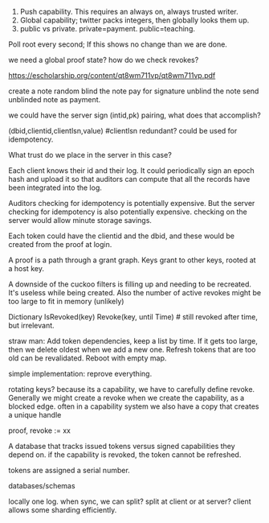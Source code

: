 
1. Push capability. This requires an always on, always trusted writer.
2. Global capability; twitter packs integers, then globally looks them up.
3. public vs private. private=payment. public=teaching.


Poll root every second; If this shows no change than we are done.

we need a global proof state? how do we check revokes?

https://escholarship.org/content/qt8wm711vp/qt8wm711vp.pdf

create a note random
blind the note
pay for signature
unblind the note
send unblinded note as payment.


we could have the server sign (intid,pk) pairing, what does that accomplish?

(dbid,clientid,clientlsn,value)  #clientlsn redundant? could be used for idempotency.

What trust do we place in the server in this case?

Each client knows their id and their log. It could periodically sign an epoch hash and upload it so that auditors can compute that all the records have been integrated into the log.

Auditors checking for idempotency is potentially expensive. But the server checking for idempotency is also potentially expensive. checking on the server would allow minute storage savings.

Each token could have the clientid and the dbid, and these would be created from the proof at login.

A proof is a path through a grant graph. Keys grant to other keys, rooted at a host key.

A downside of the cuckoo filters is filling up and needing to be recreated. It's useless while being created. Also the number of active revokes might be too large to fit in memory (unlikely)

Dictionary 
IsRevoked(key)
Revoke(key, until Time) # still revoked after time, but irrelevant.

straw man:
Add token dependencies, keep a list by time. If it gets too large, then we delete oldest when we add a new one. Refresh tokens that are too old can be revalidated. Reboot with empty map.

simple implementation: reprove everything.

rotating keys?
because its a capability, we have to carefully define revoke.
Generally we might create a revoke when we create the capability, as a blocked edge. often in a capability system we also have a copy that creates a unique handle

proof, revoke := xx


A database that tracks issued tokens versus signed capabilities they depend on. if the capability is revoked, the token cannot be refreshed.

tokens are assigned a serial number.

databases/schemas

locally one log. when sync, we can split? split at client or at server? client allows some sharding efficiently.

